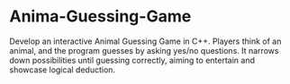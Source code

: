 # Anima-Guessing-Game

Develop an interactive Animal Guessing Game in C++. Players think of an animal, and the program guesses by asking yes/no questions. It narrows down possibilities until guessing correctly, aiming to entertain and showcase logical deduction.
